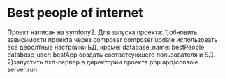 Best people of internet
=========
Проект написан на symfony2.
Для запуска проекта:
1)обновить зависимости проекта через composer
 composer update
 использовать все дефолтные настройки БД, кроме:
 database_name: bestPeople
 database_user: bestApp
 создать соответсуюшего пользователя и БД.
2)запустить пхп-сервер в директории проекта
php app/console server:run